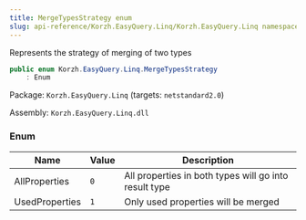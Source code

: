 ```yaml
---
title: MergeTypesStrategy enum
slug: api-reference/Korzh.EasyQuery.Linq/Korzh.EasyQuery.Linq namespace/mergetypesstrategy-enum
---
```



Represents the strategy of merging of two types
```csharp
public enum Korzh.EasyQuery.Linq.MergeTypesStrategy
    : Enum

```
Package: `Korzh.EasyQuery.Linq` (targets: `netstandard2.0`)

Assembly: `Korzh.EasyQuery.Linq.dll`

### Enum

| Name | Value | Description | 
| --- | --- | --- | 
| AllProperties | `0` | All properties in both types will go into result type | 
| UsedProperties | `1` | Only used properties will be merged |